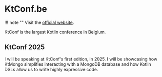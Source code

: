 # KtConf.be

!!! note ""
	Visit the [official website](https://ktconf.be/).

KtConf is the largest Kotlin conference in Belgium.

## KtConf 2025

I will be speaking at KtConf's first edition, in 2025. I will be showcasing how KtMongo simplifies interacting with a MongoDB database and how Kotlin DSLs allow us to write highly expressive code.

